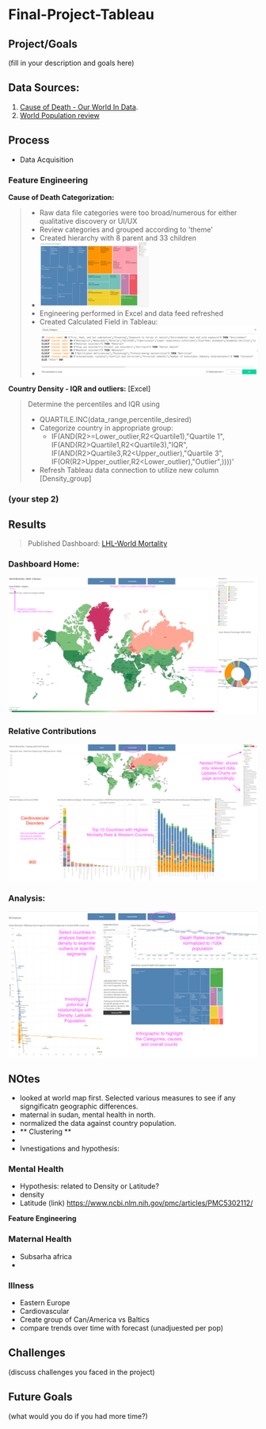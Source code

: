 # Final-Project-Tableau

## Project/Goals
(fill in your description and goals here)

## Data Sources:
1. [Cause of Death - Our World In Data](https://www.kaggle.com/datasets/ivanchvez/causes-of-death-our-world-in-data?resource=download).
2. [World Population review](https://worldpopulationreview.com/countries)

## Process
* Data Acquisition
### Feature Engineering

**Cause of Death Categorization:**  
> * Raw data file categories were too broad/numerous for either qualitative discovery or UI/UX  
> * Review categories and grouped according to 'theme'
> * Created hierarchy with 8 parent and 33 children
> * <img src="images/Categories_cause.png" height=auto width=50% alt="Categories_cause.png" />
> * Engineering performed in Excel and data feed refreshed
> * Created Calculated Field in Tableau:
> * ![Cetargory_hierarchy.png](images%2FCetargory_hierarchy.png)


**Country Density - IQR and outliers:** [Excel]
  
 > Determine the percentiles and IQR using  
 >   * QUARTILE.INC(data_range,percentile_desired)  
 > * Categorize country in appropriate group:
 >   * IF(AND(R2>=Lower_outlier,R2<Quartile1),"Quartile 1",  
      IF(AND(R2>Quartile1,R2<Quartile3),"IQR",  
      IF(AND(R2>Quartile3,R2<Upper_outlier),"Quartile 3",  
      IF(OR(R2>Upper_outlier,R2<Lower_outlier),"Outlier",))))'
 > * Refresh Tableau data connection to utilize new column [Density_group]

### (your step 2)

## Results

> Published Dashboard: [LHL-World Mortality](https://public.tableau.com/shared/HRX9FJGGF?:display_count=n&:origin=viz_share_link)

### Dashboard Home: 
![main_map.png](images%2Fmain_map.png)

### Relative Contributions
![Cause_details.png](images%2FCause_details.png)

### Analysis: 
![Analysis.png](images%2FAnalysis.png)


## NOtes
- looked at world map first. Selected various measures to see if any signgificatn geographic differences. 
- maternal in sudan, mental health in north. 
- normalized the data against country population. 
- ** Clustering **
- 
- Ivnestigations and hypothesis: 
### Mental Health
  - Hypothesis: related to Density or Latitude?
  - density
  - Latitude (link) https://www.ncbi.nlm.nih.gov/pmc/articles/PMC5302112/

**Feature Engineering**



### Maternal Health
  - Subsarha africa
  - 

### Illness
- Eastern Europe
- Cardiovascular
- Create group of Can/America vs Baltics
- compare trends over time with forecast (unadjuested per pop)


## Challenges 
(discuss challenges you faced in the project)

## Future Goals
(what would you do if you had more time?)